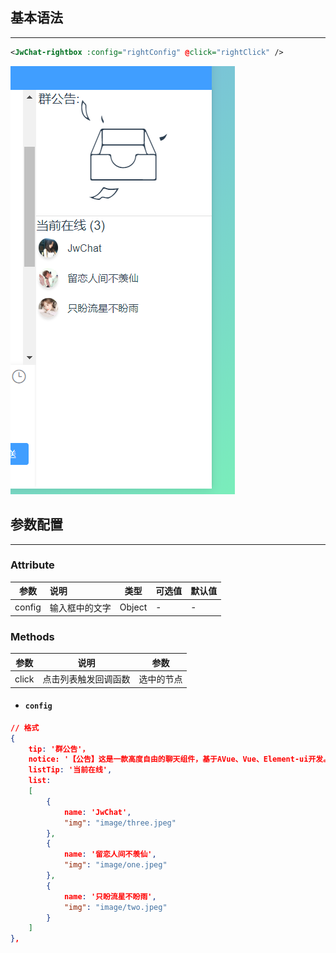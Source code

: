 ## 基本语法

---


``` xml
<JwChat-rightbox :config="rightConfig" @click="rightClick" />
```

![](./img/20200505215656.png)


## 参数配置

---

### Attribute

| 参数   | 说明           | 类型   | 可选值 | 默认值 |
| ------ | :------------- | ------ | ------ | ------ |
| config | 输入框中的文字 | Object | -      | -      |

### Methods

| 参数  | 说明                 | 参数       |
| ----- | -------------------- | ---------- |
| click | 点击列表触发回调函数 | 选中的节点 |



*  ####  `config`


``` json
// 格式
{
    tip: '群公告'，
    notice: '【公告】这是一款高度自由的聊天组件，基于AVue、Vue、Element-ui开发。点个赞再走吧 ',
    listTip: '当前在线',
    list: 
    [
        {
            name: 'JwChat',
            "img": "image/three.jpeg"
        },
        {
            name: '留恋人间不羡仙',
            "img": "image/one.jpeg"
        },
        {
            name: '只盼流星不盼雨',
            "img": "image/two.jpeg"
        }
    ]
},

```
